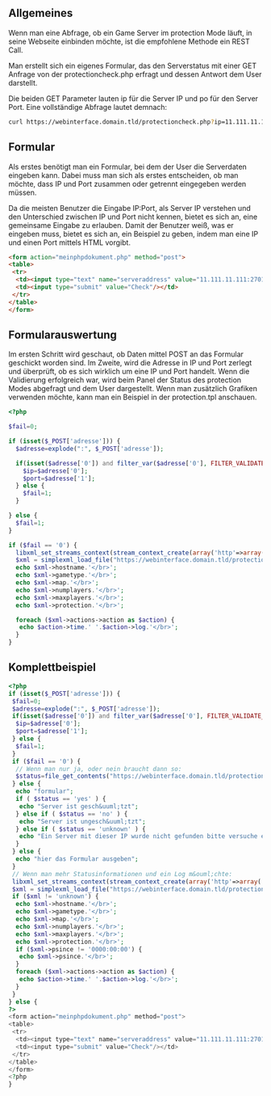 ## Allgemeines

Wenn man eine Abfrage, ob ein Game Server im protection Mode läuft, in seine Webseite einbinden möchte, ist die empfohlene Methode ein REST Call.

Man erstellt sich ein eigenes Formular, das den Serverstatus mit einer GET Anfrage von der protectioncheck.php erfragt und dessen Antwort dem User darstellt.

Die beiden GET Parameter lauten ip für die Server IP und po für den Server Port. Eine vollständige Abfrage lautet demnach:

```sh
curl https://webinterface.domain.tld/protectioncheck.php?ip=11.111.11.111&amp;po=27015&amp;gamestring=xml
```

## Formular

Als erstes benötigt man ein Formular, bei dem der User die Serverdaten eingeben kann. Dabei muss man sich als erstes entscheiden, ob man möchte, dass IP und Port zusammen oder getrennt eingegeben werden müssen.

Da die meisten Benutzer die Eingabe IP:Port, als Server IP verstehen und den Unterschied zwischen IP und Port nicht kennen, bietet es sich an, eine gemeinsame Eingabe zu erlauben. Damit der Benutzer weiß, was er eingeben muss, bietet es sich an, ein Beispiel zu geben, indem man eine IP und einen Port mittels HTML vorgibt. 

```html
<form action="meinphpdokument.php" method="post">
<table>
 <tr>
  <td><input type="text" name="serveraddress" value="11.111.11.111:27015" required="required" maxlength="22" /></td>
  <td><input type="submit" value="Check"/></td>
 </tr>
</table>
</form>
```

## Formularauswertung

Im ersten Schritt wird geschaut, ob Daten mittel POST an das Formular geschickt worden sind. Im Zweite, wird die Adresse in IP und Port zerlegt und überprüft, ob es sich wirklich um eine IP und Port handelt. Wenn die Validierung erfolgreich war, wird beim Panel der Status des protection Modes abgefragt und dem User dargestellt. Wenn man zusätzlich Grafiken verwenden möchte, kann man ein Beispiel in der protection.tpl anschauen.

```php
<?php

$fail=0;

if (isset($_POST['adresse'])) {
  $adresse=explode(":", $_POST['adresse']);

  if(isset($adresse['0']) and filter_var($adresse['0'], FILTER_VALIDATE_IP, FILTER_FLAG_IPV4) and preg_match("/^(0|([1-9]\d{0,3}|[1-5]\d{4}|[6][0-5][0-5]([0-2]\d|[3][0-5])))$/", $adresse['1'])){
    $ip=$adresse['0'];
    $port=$adresse['1'];
  } else {
    $fail=1;
  }

} else {
  $fail=1;
}

if ($fail == '0') {
  libxml_set_streams_context(stream_context_create(array('http'=>array('user_agent'=>'PHP libxml agent',null))));
  $xml = simplexml_load_file("https://webinterface.domain.tld/protectioncheck.php?ip=$ip&amp;po=$port&amp;gamestring=xml");
  echo $xml->hostname.'</br>';
  echo $xml->gametype.'</br>';
  echo $xml->map.'</br>';
  echo $xml->numplayers.'</br>';
  echo $xml->maxplayers.'</br>';
  echo $xml->protection.'</br>';

  foreach ($xml->actions->action as $action) {
   echo $action->time.' '.$action->log.'</br>';
  }
}
```

## Komplettbeispiel

```php
<?php
if (isset($_POST['adresse'])) {
 $fail=0;
 $adresse=explode(":", $_POST['adresse']);
 if(isset($adresse['0']) and filter_var($adresse['0'], FILTER_VALIDATE_IP, FILTER_FLAG_IPV4) and preg_match("/^(0|([1-9]\d{0,3}|[1-5]\d{4}|[6][0-5][0-5]([0-2]\d|[3][0-5])))$/", $adresse['1'])){
  $ip=$adresse['0'];
  $port=$adresse['1'];
 } else {
  $fail=1;
 }
 if ($fail == '0') {
  // Wenn man nur ja, oder nein braucht dann so:
  $status=file_get_contents("https://webinterface.domain.tld/protectioncheck.php?ip=$ip&amp;po=$port");
 } else {
  echo "formular";
  if ( $status == 'yes' ) {
   echo "Server ist gesch&uuml;tzt";
  } else if ( $status == 'no' ) {
   echo "Server ist ungesch&uuml;tzt";
  } else if ( $status == 'unknown' ) {
   echo "Ein Server mit dieser IP wurde nicht gefunden bitte versuche es erneut:";
  }
 } else {
  echo "hier das Formular ausgeben";
 }
 // Wenn man mehr Statusinformationen und ein Log m&ouml;chte:
 libxml_set_streams_context(stream_context_create(array('http'=>array('user_agent'=>'PHP libxml agent',null))));
 $xml = simplexml_load_file("https://webinterface.domain.tld/protectioncheck.php?ip=$ip&amp;po=$port&amp;gamestring=xml");
 if ($xml != 'unknown') {
  echo $xml->hostname.'</br>';
  echo $xml->gametype.'</br>';
  echo $xml->map.'</br>';
  echo $xml->numplayers.'</br>';
  echo $xml->maxplayers.'</br>';
  echo $xml->protection.'</br>';
  if ($xml->psince != '0000:00:00') {
   echo $xml->psince.'</br>';
  }
  foreach ($xml->actions->action as $action) {
   echo $action->time.' '.$action->log.'</br>';
  }
 }
} else {
?>
<form action="meinphpdokument.php" method="post">
<table>
 <tr>
  <td><input type="text" name="serveraddress" value="11.111.11.111:27015" required="required" maxlength="22" /></td>
  <td><input type="submit" value="Check"/></td>
 </tr>
</table>
</form>
<?php
}
```
